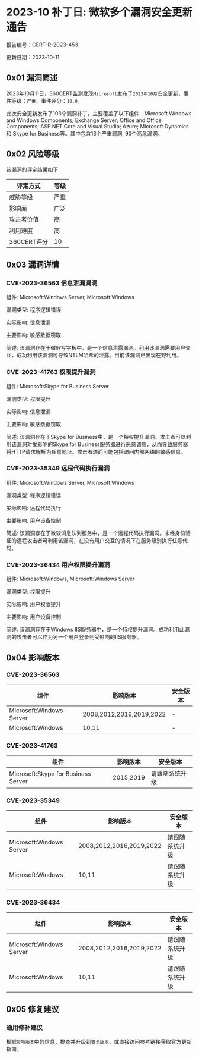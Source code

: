 # 2023-10 补丁日: 微软多个漏洞安全更新通告

报告编号：CERT-R-2023-453

更新日期：2023-10-11

## 0x01  漏洞简述

2023年10月11日，360CERT监测发现`Microsoft`发布了`2023年10月`安全更新，事件等级：`严重`，事件评分：`10.0`。

此次安全更新发布了103个漏洞补丁，主要覆盖了以下组件：Microsoft Windows and Windows Components; Exchange Server; Office and Office Components; ASP.NET Core and Visual Studio; Azure; Microsoft Dynamics 和 Skype for Business等。其中包含13个严重漏洞, 90个高危漏洞。

## 0x02  风险等级

该漏洞的评定结果如下

| 评定方式    | 等级 |
| ----------- | ---- |
| 威胁等级    | 严重 |
| 影响面      | 广泛 |
| 攻击者价值  | 高   |
| 利用难度    | 高   |
| 360CERT评分 | 10   |

## 0x03  漏洞详情

### CVE-2023-36563 信息泄漏漏洞

组件: Microsoft:Windows Server, Microsoft:Windows

漏洞类型: 程序逻辑错误

实际影响: 信息泄漏

主要影响: 敏感数据窃取

简述: 该漏洞存在于微软写字板中，是一个信息泄露漏洞。利用该漏洞需要用户交互，成功利用该漏洞可导致NTLM哈希的泄露。目前该漏洞已出现在野利用。

### CVE-2023-41763 权限提升漏洞

组件: Microsoft:Skype for Business Server

漏洞类型: 权限提升

实际影响: 信息泄漏

主要影响: 敏感数据窃取

简述: 该漏洞存在于Skype for Business中，是一个特权提升漏洞。攻击者可以利用该漏洞对受影响的Skype for Business服务器进行恶意调用，从而导致服务器将HTTP请求解析为任意地址。攻击者进而可能包括访问内部网络的敏感信息。

### CVE-2023-35349 远程代码执行漏洞

组件: Microsoft:Windows Server, Microsoft:Windows

漏洞类型: 程序逻辑错误

实际影响: 远程代码执行

主要影响: 用户设备控制

简述: 该漏洞存在于微软消息队列服务中，是一个远程代码执行漏洞。未经身份验证的远程攻击者可利用该漏洞，在没有用户交互的情况下在服务级别执行任意代码。

### CVE-2023-36434 用户权限提升漏洞

组件: Microsoft:Windows, Microsoft:Windows Server

漏洞类型: 权限提升

实际影响: 用户权限提升

主要影响: 用户设备控制

简述: 该漏洞存在于Windows IIS服务器中，是一个特权提升漏洞。成功利用此漏洞的攻击者可以作为另一个用户登录到受影响的IIS服务器。

## 0x04  影响版本

### CVE-2023-36563

| 组件                     | 影响版本                 | 安全版本 |
| ------------------------ | ------------------------ | -------- |
| Microsoft:Windows Server | 2008,2012,2016,2019,2022 | -        |
| Microsoft:Windows        | 10,11                    | -        |

### CVE-2023-41763

| 组件                                | 影响版本  | 安全版本       |
| ----------------------------------- | --------- | -------------- |
| Microsoft:Skype for Business Server | 2015,2019 | 请跟随系统升级 |

### CVE-2023-35349

| 组件                     | 影响版本                 | 安全版本       |
| ------------------------ | ------------------------ | -------------- |
| Microsoft:Windows Server | 2008,2012,2016,2019,2022 | 请跟随系统升级 |
| Microsoft:Windows        | 10,11                    | 请跟随系统升级 |

### CVE-2023-36434

| 组件                     | 影响版本                 | 安全版本       |
| ------------------------ | ------------------------ | -------------- |
| Microsoft:Windows Server | 2008,2012,2016,2019,2022 | 请跟随系统升级 |
| Microsoft:Windows        | 10,11                    | 请跟随系统升级 |

## 0x05  修复建议

### 通用修补建议

根据`影响版本`中的信息，排查并升级到`安全版本`，或直接访问参考链接获取官方更新指南。